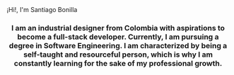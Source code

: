 <div id="header" align="center>
  <h1 align="center">¡Hi!, I'm Santiago Bonilla </h1>
  <h3 align="center"> I am an industrial designer from Colombia with aspirations to become a full-stack developer. Currently, I am pursuing a degree in Software Engineering. I am characterized by being a self-taught and resourceful person,         which is why I am constantly learning for the sake of my professional growth.
  </h3>
  
  
</div>

